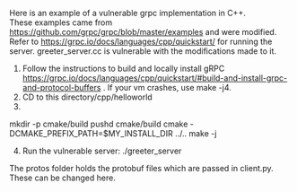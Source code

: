 Here is an example of a vulnerable grpc implementation in C++.  
These examples came from https://github.com/grpc/grpc/blob/master/examples and were modified.
Refer to https://grpc.io/docs/languages/cpp/quickstart/ for running the server.
greeter_server.cc is vulnerable with the modifications made to it.

1. Follow the instructions to build and locally install gRPC https://grpc.io/docs/languages/cpp/quickstart/#build-and-install-grpc-and-protocol-buffers . If your vm crashes, use make -j4.
2. CD to this directory/cpp/helloworld
3. 
mkdir -p cmake/build
pushd cmake/build
cmake -DCMAKE_PREFIX_PATH=$MY_INSTALL_DIR ../..
make -j

4. Run the vulnerable server: ./greeter_server

The protos folder holds the protobuf files which are passed in client.py.  These can be changed here. 
